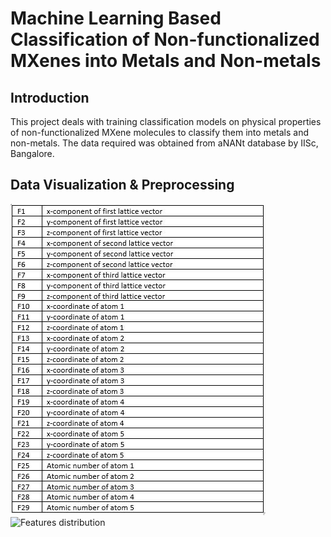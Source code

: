 # Machine Learning Based Classification of Non-functionalized MXenes into Metals and Non-metals 

## Introduction
This project deals with training classification models on physical properties of non-functionalized MXene molecules to classify them into metals and non-metals.
The data required was obtained from aNANt database by IISc, Bangalore.

## Data Visualization & Preprocessing
![Features](https://github.com/UtsavMurarka/MXene-machine-learning/blob/master/features.JPG)
![Features distribution](https://github.com/UtsavMurarka/MXene-machine-learning/blob/master/features.JPGhttps://github.com/UtsavMurarka/MXene-machine-learning/blob/master/feature_plots.png)
